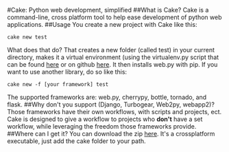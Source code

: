 #Cake: Python web development, simplified
##What is Cake?
Cake is a command-line, cross platform tool to help ease development of python web applications.
##Usage
You create a new project with Cake like this:
```
cake new test
```
What does that do? That creates a new folder (called test) in your current  directory, makes it a virtual environment (using the virtualenv.py script that can be found [here](http://pypi.python.org/pypi/virtualenv) or on github [here](https://github.com/pypa/virtualenv). It then installs web.py with pip. If you want to use another library, do so like this:
```
cake new -f [your framework] test
```
The supported frameworks are: web.py, cherrypy, bottle, tornado, and flask.
##Why don't you support (Django, Turbogear, Web2py, webapp2)?
Those frameworks have their own workflows, with scripts and projects, ect. Cake is designed to give a workflow to projects who **don't** have a set workflow, while leveraging the freedom those frameworks provide.
##Where can I get it?
You can download the zip [here](https://github.com/downloads/PyScripter255/Cake/cake.zip). It's a crossplatform executable, just add the cake folder to your path.
